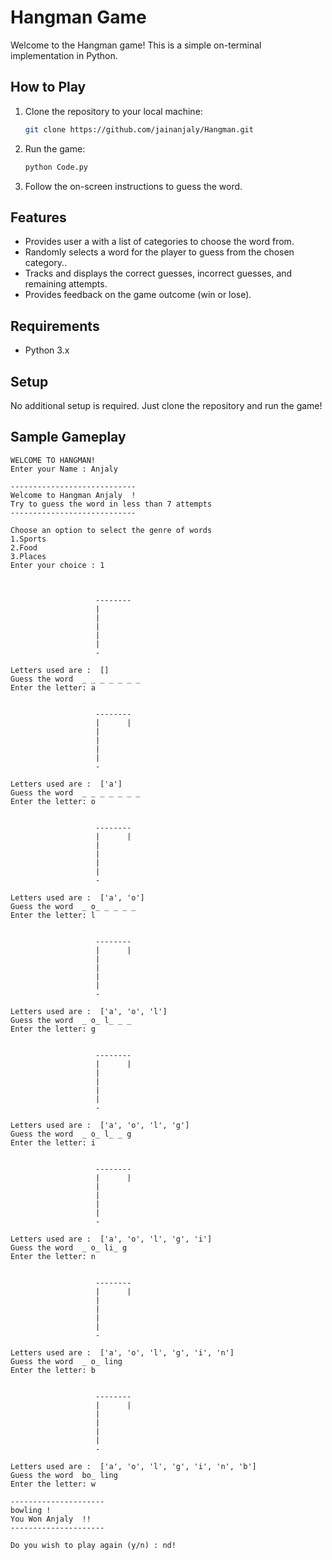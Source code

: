 # Hangman Game

Welcome to the Hangman game! This is a simple on-terminal implementation in Python.

## How to Play

1. Clone the repository to your local machine:

    ```bash
    git clone https://github.com/jainanjaly/Hangman.git
    ```

3. Run the game:

    ```bash
    python Code.py
    ```

4. Follow the on-screen instructions to guess the word.

## Features

- Provides user a with a list of categories to choose the word from.
- Randomly selects a word for the player to guess from the chosen category..
- Tracks and displays the correct guesses, incorrect guesses, and remaining attempts.
- Provides feedback on the game outcome (win or lose).

## Requirements

- Python 3.x

## Setup

No additional setup is required. Just clone the repository and run the game!

## Sample Gameplay

```plaintext
WELCOME TO HANGMAN!
Enter your Name : Anjaly 

----------------------------
Welcome to Hangman Anjaly  !
Try to guess the word in less than 7 attempts
----------------------------

Choose an option to select the genre of words
1.Sports 
2.Food 
3.Places
Enter your choice : 1



                   --------
                   |      
                   |      
                   |    
                   |      
                   |     
                   -
                
Letters used are :  []
Guess the word  _ _ _ _ _ _ _ 
Enter the letter: a


                   --------
                   |      |
                   |      
                   |    
                   |      
                   |     
                   -
                
Letters used are :  ['a']
Guess the word  _ _ _ _ _ _ _ 
Enter the letter: o


                   --------
                   |      |
                   |      
                   |    
                   |      
                   |     
                   -
                
Letters used are :  ['a', 'o']
Guess the word  _ o_ _ _ _ _ 
Enter the letter: l


                   --------
                   |      |
                   |      
                   |    
                   |      
                   |     
                   -
                
Letters used are :  ['a', 'o', 'l']
Guess the word  _ o_ l_ _ _ 
Enter the letter: g


                   --------
                   |      |
                   |      
                   |    
                   |      
                   |     
                   -
                
Letters used are :  ['a', 'o', 'l', 'g']
Guess the word  _ o_ l_ _ g
Enter the letter: i


                   --------
                   |      |
                   |      
                   |    
                   |      
                   |     
                   -
                
Letters used are :  ['a', 'o', 'l', 'g', 'i']
Guess the word  _ o_ li_ g
Enter the letter: n


                   --------
                   |      |
                   |      
                   |    
                   |      
                   |     
                   -
                
Letters used are :  ['a', 'o', 'l', 'g', 'i', 'n']
Guess the word  _ o_ ling
Enter the letter: b


                   --------
                   |      |
                   |      
                   |    
                   |      
                   |     
                   -
                
Letters used are :  ['a', 'o', 'l', 'g', 'i', 'n', 'b']
Guess the word  bo_ ling
Enter the letter: w

---------------------
bowling !
You Won Anjaly  !!
---------------------

Do you wish to play again (y/n) : nd!



